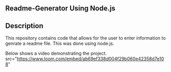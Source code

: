 ## Readme-Generator Using Node.js

## Description 
This repository contains code that allows for the user to enter information to genrate a readme file. This was done using node.js.

Below shows a video demonstrating the project.
src="https://www.loom.com/embed/ab69ef338d004f29b060e42358d7e108"
